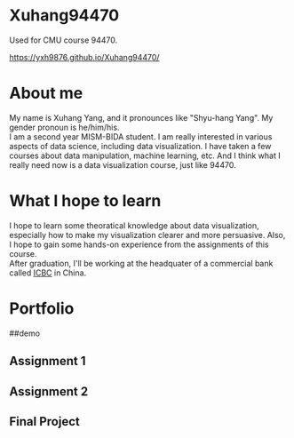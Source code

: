 # Xuhang94470
Used for CMU course 94470.


https://yxh9876.github.io/Xuhang94470/


# About me
My name is Xuhang Yang, and it pronounces like "Shyu-hang Yang". My gender pronoun is he/him/his.  
I am a second year MISM-BIDA student. I am really interested in various aspects of data science, including data visualization. I have taken a few courses about data manipulation, machine learning, etc. And I think what I really need now is a data visualization course, just like 94470.


# What I hope to learn
I hope to learn some theoratical knowledge about data visualization, especially how to make my visualization clearer and more persuasive. Also, I hope to gain some hands-on experience from the assignments of this course.  
After graduation, I'll be working at the headquater of a commercial bank called [ICBC](https://en.wikipedia.org/wiki/Industrial_and_Commercial_Bank_of_China) in China. 

# Portfolio

##demo
<div class="flourish-embed flourish-chart" data-src="visualisation/8529844"><script src="https://public.flourish.studio/resources/embed.js"></script></div>

## Assignment 1

## Assignment 2


## Final Project
